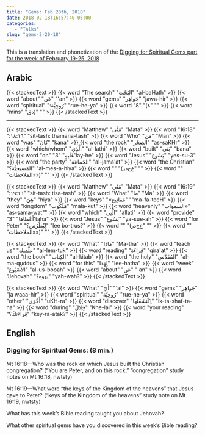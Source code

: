 ```yaml
---
title: "Gems: Feb 20th, 2018"
date: 2018-02-18T16:57:40-05:00
categories:
   - "Talks"
slug: "gems-2-20-18"
---
```

This is a translation and phonetization of the [Digging for Spiritual Gems part for the week of February 19-25,
2018](https://www.jw.org/en/publications/jw-meeting-workbook/february-2018-mwb/meeting-schedule-feb19-25/)

## Arabic

{{< stackedText >}}
   {{< word "The search" "البَحْث" "al-baHath" >}}
   {{< word "about" "عَن" "'an" >}}
   {{< word "gems" "جَواهِر" "jawa-hir" >}}
   {{< word "spiritual" "رُوحِيَّة:‏" "rue-he-ya" >}}
   {{< word "8" "‏‎(‏٨" "" >}}
   {{< word "mins" "دق)‎‏" "" >}}
{{< /stackedText >}}

<hr>

{{< stackedText >}}
   {{< word "Matthew" "مَتَّى" "Mata" >}}
   {{< word "16:18" "١٦:‏١٨‏:‏" "sit-tash: thamana-tash" >}}
   {{< word "Who" "مَن" "Man" >}}
   {{< word "was" "كانَ" "kana" >}}
   {{< word "the rock" "الصَخْر" "as-saKHr" >}}
   {{< word "which/whom" "الَّذِي" "al-lathi" >}}
   {{< word "built" "بَنَى" "bana" >}}
   {{< word "on" "عَلَيهِ" "3'lay-he" >}}
   {{< word "Jesus" "يَسُوع" "yes-su-3" >}}
   {{< word "the party" "الجَماعَة" "al-jama'at" >}}
   {{< word "the Christian" "المَسِيحِيَّة؟‏" "al-mes-a-hiya" >}}
   {{< word "" "‎(‏ع‌ج‌در" "" >}}
   {{< word "" "‏«‏الملاحظات‏»)‎‏" "" >}}
{{< /stackedText >}}

{{< stackedText >}}
   {{< word "Matthew" "مَتَّى" "Mata" >}}
   {{< word "16:19" "١٦:‏١٩‏:‏" "sit-tash: tisa-tash" >}}
   {{< word "What" "ما" "Ma" >}}
   {{< word "they" "هِيَ" "hiya" >}}
   {{< word "keys" "«مَفاتِيح" "\"ma-fa-teeH" >}}
   {{< word "kingdom" "مَلَكُوت" "mala-kut" >}}
   {{< word "heavenly" "السموات»" "as-sama-wat\"" >}}
   {{< word "which" "الَّتِي" "allati" >}}
   {{< word "provide" "أَعْطاها" "3'taha" >}}
   {{< word "Jesus" "يَسُوع" "ya-sue-ah" >}}
   {{< word "for Peter" "لِبُطْرُس؟" "lee bo-trus?" >}}
   {{< word "" "‎(‏ع‌ج‌در" "" >}}
   {{< word "" "‏«‏الملاحظات‏»)‎‏" "" >}}
{{< /stackedText >}}

{{< stackedText >}}
   {{< word "What" "ماذا" "Ma-tha" >}}
   {{< word "teach us" "علَّمتك" "al-lem-tuk" >}}
   {{< word "reading" "قِراءَة" "qira'at" >}}
   {{< word "the book" "الكِتاب" "al-kitab" >}}
   {{< word "the holy" "المُقَدَّس" "al-ma-quddus" >}}
   {{< word "for this" "لِهٰذا" "lee-hatha" >}}
   {{< word "week" "الأُسْبُوع" "al-us-booah" >}}
   {{< word "about" "عَن" "'an" >}}
   {{< word "Jehovah" "يهوه؟‏" "yah-wah?" >}}
{{< /stackedText >}}

{{< stackedText >}}
   {{< word "What" "أَيّ" "'ai" >}}
   {{< word "gems" "جَواهِر" "ja waaa-hir" >}}
   {{< word "spiritual" "رُوحِيَّة" "rue-he-ya" >}}
   {{< word "other" "أُخْرَى" "uKH-ra" >}}
   {{< word "discover" "اِكْتَشَفَتْها" "ik-ta-shaf-ta-ha" >}}
   {{< word "during" "خِلالَ" "Khe-lal" >}}
   {{< word "your reading" "قِراءَتكَ؟‏" "key-ra-atak?" >}}
{{< /stackedText >}}


## English

### Digging for Spiritual Gems: (8 min.)

Mt 16:18​—Who was the rock on which Jesus built the Christian congregation? (“You are Peter, and on this rock,” “congregation” study notes on Mt 16:18, nwtsty)

Mt 16:19​—What were “the keys of the Kingdom of the heavens” that Jesus gave to Peter? (“keys of the Kingdom of the heavens” study note on Mt 16:19, nwtsty)

What has this week’s Bible reading taught you about Jehovah?

What other spiritual gems have you discovered in this week’s Bible reading?
